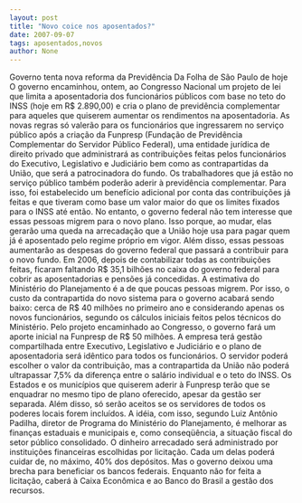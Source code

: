 ```yaml
---
layout: post
title: "Novo coice nos aposentados?"
date: 2007-09-07
tags: aposentados,novos
author: None
---
```


Governo tenta nova reforma da Previd&ecirc;ncia
Da Folha de S&atilde;o Paulo de hoje
O governo encaminhou, ontem, ao Congresso Nacional um projeto de lei que limita a aposentadoria dos funcion&aacute;rios p&uacute;blicos com base no teto do INSS (hoje em R$ 2.890,00) e cria o plano de previd&ecirc;ncia complementar para aqueles que quiserem aumentar os rendimentos na aposentadoria.
As novas regras s&oacute; valer&atilde;o para os funcion&aacute;rios que ingressarem no servi&ccedil;o p&uacute;blico ap&oacute;s a cria&ccedil;&atilde;o da Funpresp (Funda&ccedil;&atilde;o de Previd&ecirc;ncia Complementar do Servidor P&uacute;blico Federal), uma entidade jur&iacute;dica de direito privado que administrar&aacute; as contribui&ccedil;&otilde;es feitas pelos funcion&aacute;rios do Executivo, Legislativo e Judici&aacute;rio bem como as contrapartidas da Uni&atilde;o, que ser&aacute; a patrocinadora do fundo.
Os trabalhadores que j&aacute; est&atilde;o no servi&ccedil;o p&uacute;blico tamb&eacute;m poder&atilde;o aderir &agrave; previd&ecirc;ncia complementar. Para isso, foi estabelecido um benef&iacute;cio adicional por conta das contribui&ccedil;&otilde;es j&aacute; feitas e que tiveram como base um valor maior do que os limites fixados para o INSS at&eacute; ent&atilde;o. No entanto, o governo federal n&atilde;o tem interesse que essas pessoas migrem para o novo plano.
Isso porque, ao mudar, elas gerar&atilde;o uma queda na arrecada&ccedil;&atilde;o que a Uni&atilde;o hoje usa para pagar quem j&aacute; &eacute; aposentado pelo regime pr&oacute;prio em vigor. Al&eacute;m disso, essas pessoas aumentar&atilde;o as despesas do governo federal que passar&aacute; a contribuir para o novo fundo.
Em 2006, depois de contabilizar todas as contribui&ccedil;&otilde;es feitas, ficaram faltando R$ 35,1 bilh&otilde;es no caixa do governo federal para cobrir as aposentadorias e pens&otilde;es j&aacute; concedidas. A estimativa do Minist&eacute;rio do Planejamento &eacute; a de que poucas pessoas migrem. Por isso, o custo da contrapartida do novo sistema para o governo acabar&aacute; sendo baixo: cerca de R$ 40 milh&otilde;es no primeiro ano e considerando apenas os novos funcion&aacute;rios, segundo os c&aacute;lculos iniciais feitos pelos t&eacute;cnicos do Minist&eacute;rio.
Pelo projeto encaminhado ao Congresso, o governo far&aacute; um aporte inicial na Funpresp de R$ 50 milh&otilde;es. A empresa ter&aacute; gest&atilde;o compartilhada entre Executivo, Legislativo e Judici&aacute;rio e o plano de aposentadoria ser&aacute; id&ecirc;ntico para todos os funcion&aacute;rios.
O servidor poder&aacute; escolher o valor da contribui&ccedil;&atilde;o, mas a contrapartida da Uni&atilde;o n&atilde;o poder&aacute; ultrapassar 7,5% da diferen&ccedil;a entre o sal&aacute;rio individual e o teto do INSS.
Os Estados e os munic&iacute;pios que quiserem aderir &agrave; Funpresp ter&atilde;o que se enquadrar no mesmo tipo de plano oferecido, apesar da gest&atilde;o ser separada. Al&eacute;m disso, s&oacute; ser&atilde;o aceitos se os servidores de todos os poderes locais forem inclu&iacute;dos. A id&eacute;ia, com isso, segundo Luiz Ant&ocirc;nio Padilha, diretor de Programa do Minist&eacute;rio do Planejamento, &eacute; melhorar as finan&ccedil;as estaduais e municipais e, como conseq&uuml;&ecirc;ncia, a situa&ccedil;&atilde;o fiscal do setor p&uacute;blico consolidado.
O dinheiro arrecadado ser&aacute; administrado por institui&ccedil;&otilde;es financeiras escolhidas por licita&ccedil;&atilde;o. Cada um delas poder&aacute; cuidar de, no m&aacute;ximo, 40% dos dep&oacute;sitos. Mas o governo deixou uma brecha para beneficiar os bancos federais. Enquanto n&atilde;o for feita a licita&ccedil;&atilde;o, caber&aacute; &agrave; Caixa Econ&ocirc;mica e ao Banco do Brasil a gest&atilde;o dos recursos.&nbsp; 